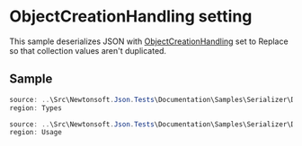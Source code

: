 ﻿# ObjectCreationHandling setting

This sample deserializes JSON with [ObjectCreationHandling](T:Newtonsoft.Json.ObjectCreationHandling) set to Replace so that collection values aren't duplicated.

## Sample

```csharp Types
source: ..\Src\Newtonsoft.Json.Tests\Documentation\Samples\Serializer\DeserializeObjectCreationHandling.cs
region: Types
```

```csharp Usage
source: ..\Src\Newtonsoft.Json.Tests\Documentation\Samples\Serializer\DeserializeObjectCreationHandling.cs
region: Usage
```

